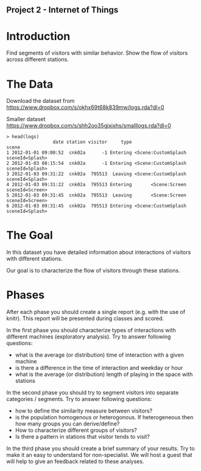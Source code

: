 Project 2 - Internet of Things
------------------------------

# Introduction

Find segments of visitors with similar behavior. 
Show the flow of visitors across different stations.

# The Data

Download the dataset from  https://www.dropbox.com/s/okhx69t68k839mw/logs.rda?dl=0

Smaller dataset https://www.dropbox.com/s/shh2oo35gjxixhs/smalllogs.rda?dl=0

```
> head(logs)
                 date station visitor     type                               scene
1 2012-01-01 09:00:52  cnk02a      -1 Entering <Scene:CustomSplash sceneId=Splash>
2 2012-01-03 08:15:54  cnk02a      -1 Entering <Scene:CustomSplash sceneId=Splash>
3 2012-01-03 09:31:22  cnk02a  795513  Leaving <Scene:CustomSplash sceneId=Splash>
4 2012-01-03 09:31:22  cnk02a  795513 Entering       <Scene:Screen sceneId=Screen>
5 2012-01-03 09:31:45  cnk02a  795513  Leaving       <Scene:Screen sceneId=Screen>
6 2012-01-03 09:31:45  cnk02a  795513 Entering <Scene:CustomSplash sceneId=Splash>
```

# The Goal

In this dataset you have detailed information about interactions of visitors with different stations.

Our goal is to characterize the flow of visitors through these stations. 


# Phases

After each phase you should create a single report (e.g. with the use of knitr). This report will be presented during classes and scored.

In the first phase you should characterize types of interactions with different machines (exploratory analysis). Try to answer following questions:

* what is the average (or distribution) time of interaction with a given machine
* is there a difference in the time of interaction and weekday or hour
* what is the average (or distribution) length of playing in the space with stations

In the second phase you should try to segment visitors into separate categories / segments. Try to answer following questions:

* how to define the similarity measure between visitors?
* is the population homogenous or heterogonous. If heterogeneous then how many groups you can derive/define? 
* How to characterize different groups of visitors?
* Is there a pattern in stations that visitor tends to visit?

In the third phase you should create a brief summary of your results. Try to make it an easy to understand for non-specialist.
 We will host a guest that will help to give an feedback related to these analyses.

 

